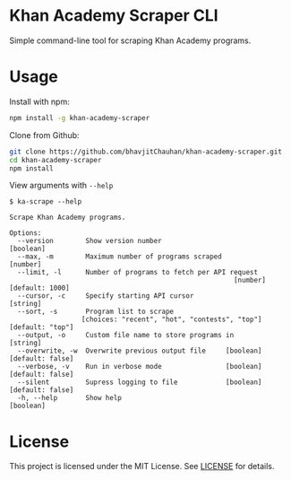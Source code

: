 # Khan Academy Scraper CLI

Simple command-line tool for scraping Khan Academy programs.

# Usage
Install with npm:
```bash
npm install -g khan-academy-scraper
```
Clone from Github:
```bash
git clone https://github.com/bhavjitChauhan/khan-academy-scraper.git
cd khan-academy-scraper
npm install
```
View arguments with `--help`
```
$ ka-scrape --help

Scrape Khan Academy programs.

Options:
  --version        Show version number                                 [boolean]
  --max, -m        Maximum number of programs scraped                   [number]
  --limit, -l      Number of programs to fetch per API request
                                                        [number] [default: 1000]
  --cursor, -c     Specify starting API cursor                          [string]
  --sort, -s       Program list to scrape
                  [choices: "recent", "hot", "contests", "top"] [default: "top"]
  --output, -o     Custom file name to store programs in                [string]
  --overwrite, -w  Overwrite previous output file     [boolean] [default: false]
  --verbose, -v    Run in verbose mode                [boolean] [default: false]
  --silent         Supress logging to file            [boolean] [default: false]
  -h, --help       Show help                                           [boolean]
```

# License
This project is licensed under the MIT License. See [LICENSE](LICENSE) for details.
